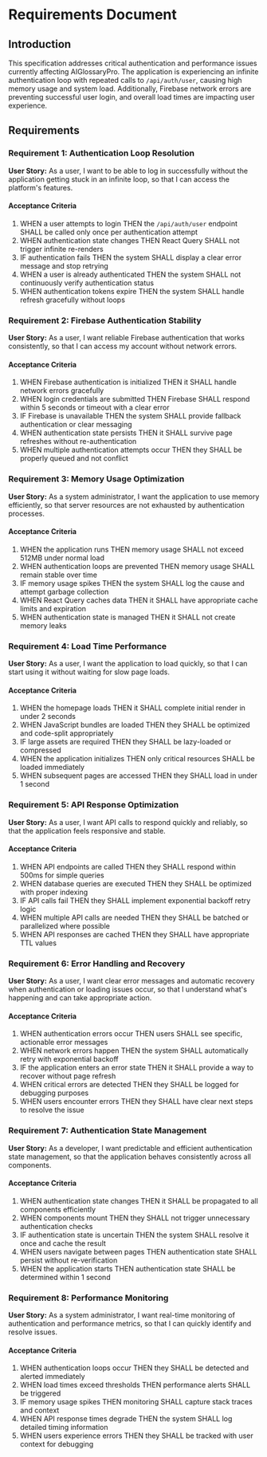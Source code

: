 # Requirements Document

## Introduction

This specification addresses critical authentication and performance issues currently affecting AIGlossaryPro. The application is experiencing an infinite authentication loop with repeated calls to `/api/auth/user`, causing high memory usage and system load. Additionally, Firebase network errors are preventing successful user login, and overall load times are impacting user experience.

## Requirements

### Requirement 1: Authentication Loop Resolution

**User Story:** As a user, I want to be able to log in successfully without the application getting stuck in an infinite loop, so that I can access the platform's features.

#### Acceptance Criteria

1. WHEN a user attempts to login THEN the `/api/auth/user` endpoint SHALL be called only once per authentication attempt
2. WHEN authentication state changes THEN React Query SHALL not trigger infinite re-renders
3. IF authentication fails THEN the system SHALL display a clear error message and stop retrying
4. WHEN a user is already authenticated THEN the system SHALL not continuously verify authentication status
5. WHEN authentication tokens expire THEN the system SHALL handle refresh gracefully without loops

### Requirement 2: Firebase Authentication Stability

**User Story:** As a user, I want reliable Firebase authentication that works consistently, so that I can access my account without network errors.

#### Acceptance Criteria

1. WHEN Firebase authentication is initialized THEN it SHALL handle network errors gracefully
2. WHEN login credentials are submitted THEN Firebase SHALL respond within 5 seconds or timeout with a clear error
3. IF Firebase is unavailable THEN the system SHALL provide fallback authentication or clear messaging
4. WHEN authentication state persists THEN it SHALL survive page refreshes without re-authentication
5. WHEN multiple authentication attempts occur THEN they SHALL be properly queued and not conflict

### Requirement 3: Memory Usage Optimization

**User Story:** As a system administrator, I want the application to use memory efficiently, so that server resources are not exhausted by authentication processes.

#### Acceptance Criteria

1. WHEN the application runs THEN memory usage SHALL not exceed 512MB under normal load
2. WHEN authentication loops are prevented THEN memory usage SHALL remain stable over time
3. IF memory usage spikes THEN the system SHALL log the cause and attempt garbage collection
4. WHEN React Query caches data THEN it SHALL have appropriate cache limits and expiration
5. WHEN authentication state is managed THEN it SHALL not create memory leaks

### Requirement 4: Load Time Performance

**User Story:** As a user, I want the application to load quickly, so that I can start using it without waiting for slow page loads.

#### Acceptance Criteria

1. WHEN the homepage loads THEN it SHALL complete initial render in under 2 seconds
2. WHEN JavaScript bundles are loaded THEN they SHALL be optimized and code-split appropriately
3. IF large assets are required THEN they SHALL be lazy-loaded or compressed
4. WHEN the application initializes THEN only critical resources SHALL be loaded immediately
5. WHEN subsequent pages are accessed THEN they SHALL load in under 1 second

### Requirement 5: API Response Optimization

**User Story:** As a user, I want API calls to respond quickly and reliably, so that the application feels responsive and stable.

#### Acceptance Criteria

1. WHEN API endpoints are called THEN they SHALL respond within 500ms for simple queries
2. WHEN database queries are executed THEN they SHALL be optimized with proper indexing
3. IF API calls fail THEN they SHALL implement exponential backoff retry logic
4. WHEN multiple API calls are needed THEN they SHALL be batched or parallelized where possible
5. WHEN API responses are cached THEN they SHALL have appropriate TTL values

### Requirement 6: Error Handling and Recovery

**User Story:** As a user, I want clear error messages and automatic recovery when authentication or loading issues occur, so that I understand what's happening and can take appropriate action.

#### Acceptance Criteria

1. WHEN authentication errors occur THEN users SHALL see specific, actionable error messages
2. WHEN network errors happen THEN the system SHALL automatically retry with exponential backoff
3. IF the application enters an error state THEN it SHALL provide a way to recover without page refresh
4. WHEN critical errors are detected THEN they SHALL be logged for debugging purposes
5. WHEN users encounter errors THEN they SHALL have clear next steps to resolve the issue

### Requirement 7: Authentication State Management

**User Story:** As a developer, I want predictable and efficient authentication state management, so that the application behaves consistently across all components.

#### Acceptance Criteria

1. WHEN authentication state changes THEN it SHALL be propagated to all components efficiently
2. WHEN components mount THEN they SHALL not trigger unnecessary authentication checks
3. IF authentication state is uncertain THEN the system SHALL resolve it once and cache the result
4. WHEN users navigate between pages THEN authentication state SHALL persist without re-verification
5. WHEN the application starts THEN authentication state SHALL be determined within 1 second

### Requirement 8: Performance Monitoring

**User Story:** As a system administrator, I want real-time monitoring of authentication and performance metrics, so that I can quickly identify and resolve issues.

#### Acceptance Criteria

1. WHEN authentication loops occur THEN they SHALL be detected and alerted immediately
2. WHEN load times exceed thresholds THEN performance alerts SHALL be triggered
3. IF memory usage spikes THEN monitoring SHALL capture stack traces and context
4. WHEN API response times degrade THEN the system SHALL log detailed timing information
5. WHEN users experience errors THEN they SHALL be tracked with user context for debugging